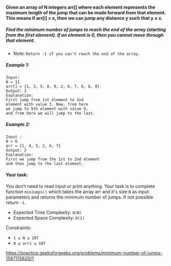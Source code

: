 #### Given an array of N integers arr[] where each element represents the maximum length of the jump that can be made forward from that element. This means if arr[i] = x, then we can jump any distance y such that y ≤ x.

##### Find the minimum number of jumps to reach the end of the array (starting from the first element). If an element is 0, then you cannot move through that element.

- Note: `Return -1 if you can't reach the end of the array.`


##### Example 1:
```
Input:
N = 11 
arr[] = {1, 3, 5, 8, 9, 2, 6, 7, 6, 8, 9} 
Output: 3 
Explanation: 
First jump from 1st element to 2nd 
element with value 3. Now, from here 
we jump to 5th element with value 9, 
and from here we will jump to the last. 
```

##### Example 2:
```
Input :
N = 6
arr = {1, 4, 3, 2, 6, 7}
Output: 2 
Explanation: 
First we jump from the 1st to 2nd element 
and then jump to the last element.
```

#### Your task:
You don't need to read input or print anything. Your task is to complete function `minJumps()` which takes the array arr and it's size `N` as input parameters and returns the minimum number of jumps. If not possible return `-1`.


- Expected Time Complexity: `O(N)`
- Expected Space Complexity: `O(1)`


Constraints:
- `1 ≤ N ≤ 107`
- `0 ≤ arri ≤ 107`

https://practice.geeksforgeeks.org/problems/minimum-number-of-jumps-1587115620/1

